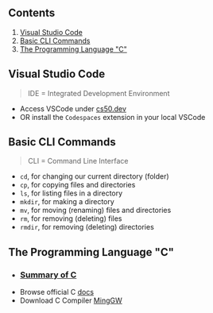 ## Contents

1. [Visual Studio Code](#visual-studio-code)
2. [Basic CLI Commands](#basic-cli-commands)
3. [The Programming Language "C"](##the-programming-language-c)

## Visual Studio Code

> IDE = Integrated Development Environment

- Access VSCode under [cs50.dev](https://cs50.dev)
- OR install the `Codespaces` extension in your local VSCode

## Basic CLI Commands

> CLI = Command Line Interface

- `cd`, for changing our current directory (folder)
- `cp`, for copying files and directories
- `ls`, for listing files in a directory
- `mkdir`, for making a directory
- `mv`, for moving (renaming) files and directories
- `rm`, for removing (deleting) files
- `rmdir`, for removing (deleting) directories

## The Programming Language "C"

- ### [Summary of C](contents-c.md)
- Browse official C [docs](https://devdocs.io/c/)
- Download C Compiler [MingGW](https://www.mingw-w64.org/)
